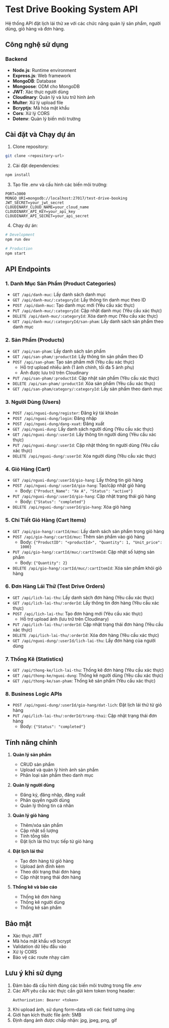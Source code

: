 # Test Drive Booking System API

Hệ thống API đặt lịch lái thử xe với các chức năng quản lý sản phẩm, người dùng, giỏ hàng và đơn hàng.

## Công nghệ sử dụng

### Backend
- **Node.js**: Runtime environment
- **Express.js**: Web framework
- **MongoDB**: Database
- **Mongoose**: ODM cho MongoDB
- **JWT**: Xác thực người dùng
- **Cloudinary**: Quản lý và lưu trữ hình ảnh
- **Multer**: Xử lý upload file
- **Bcryptjs**: Mã hóa mật khẩu
- **Cors**: Xử lý CORS
- **Dotenv**: Quản lý biến môi trường

## Cài đặt và Chạy dự án

1. Clone repository:
```bash
git clone <repository-url>
```

2. Cài đặt dependencies:
```bash
npm install
```

3. Tạo file .env và cấu hình các biến môi trường:
```env
PORT=3000
MONGO_URI=mongodb://localhost:27017/test-drive-booking
JWT_SECRET=your_jwt_secret
CLOUDINARY_CLOUD_NAME=your_cloud_name
CLOUDINARY_API_KEY=your_api_key
CLOUDINARY_API_SECRET=your_api_secret
```

4. Chạy dự án:
```bash
# Development
npm run dev

# Production
npm start
```

## API Endpoints

### 1. Danh Mục Sản Phẩm (Product Categories)
- `GET /api/danh-muc`: Lấy danh sách danh mục
- `GET /api/danh-muc/:categoryId`: Lấy thông tin danh mục theo ID
- `POST /api/danh-muc`: Tạo danh mục mới (Yêu cầu xác thực)
- `PUT /api/danh-muc/:categoryId`: Cập nhật danh mục (Yêu cầu xác thực)
- `DELETE /api/danh-muc/:categoryId`: Xóa danh mục (Yêu cầu xác thực)
- `GET /api/danh-muc/:categoryId/san-pham`: Lấy danh sách sản phẩm theo danh mục

### 2. Sản Phẩm (Products)
- `GET /api/san-pham`: Lấy danh sách sản phẩm
- `GET /api/san-pham/:productId`: Lấy thông tin sản phẩm theo ID
- `POST /api/san-pham`: Tạo sản phẩm mới (Yêu cầu xác thực)
  - Hỗ trợ upload nhiều ảnh (1 ảnh chính, tối đa 5 ảnh phụ)
  - Ảnh được lưu trữ trên Cloudinary
- `PUT /api/san-pham/:productId`: Cập nhật sản phẩm (Yêu cầu xác thực)
- `DELETE /api/san-pham/:productId`: Xóa sản phẩm (Yêu cầu xác thực)
- `GET /api/san-pham/category/:categoryId`: Lấy sản phẩm theo danh mục

### 3. Người Dùng (Users)
- `POST /api/nguoi-dung/register`: Đăng ký tài khoản
- `POST /api/nguoi-dung/login`: Đăng nhập
- `POST /api/nguoi-dung/dang-xuat`: Đăng xuất
- `GET /api/nguoi-dung`: Lấy danh sách người dùng (Yêu cầu xác thực)
- `GET /api/nguoi-dung/:userId`: Lấy thông tin người dùng (Yêu cầu xác thực)
- `PUT /api/nguoi-dung/:userId`: Cập nhật thông tin người dùng (Yêu cầu xác thực)
- `DELETE /api/nguoi-dung/:userId`: Xóa người dùng (Yêu cầu xác thực)

### 4. Giỏ Hàng (Cart)
- `GET /api/nguoi-dung/:userId/gio-hang`: Lấy thông tin giỏ hàng
- `POST /api/nguoi-dung/:userId/gio-hang`: Tạo/cập nhật giỏ hàng
  - Body: `{"Product_Name": "Xe A", "Status": "active"}`
- `PUT /api/nguoi-dung/:userId/gio-hang`: Cập nhật trạng thái giỏ hàng
  - Body: `{"Status": "completed"}`
- `DELETE /api/nguoi-dung/:userId/gio-hang`: Xóa giỏ hàng

### 5. Chi Tiết Giỏ Hàng (Cart Items)
- `GET /api/gio-hang/:cartId/muc`: Lấy danh sách sản phẩm trong giỏ hàng
- `POST /api/gio-hang/:cartId/muc`: Thêm sản phẩm vào giỏ hàng
  - Body: `{"ProductID": "<productId>", "Quantity": 1, "Unit_price": 1000}`
- `PUT /api/gio-hang/:cartId/muc/:cartItemId`: Cập nhật số lượng sản phẩm
  - Body: `{"Quantity": 2}`
- `DELETE /api/gio-hang/:cartId/muc/:cartItemId`: Xóa sản phẩm khỏi giỏ hàng

### 6. Đơn Hàng Lái Thử (Test Drive Orders)
- `GET /api/lich-lai-thu`: Lấy danh sách đơn hàng (Yêu cầu xác thực)
- `GET /api/lich-lai-thu/:orderId`: Lấy thông tin đơn hàng (Yêu cầu xác thực)
- `POST /api/lich-lai-thu`: Tạo đơn hàng mới (Yêu cầu xác thực)
  - Hỗ trợ upload ảnh (lưu trữ trên Cloudinary)
- `PUT /api/lich-lai-thu/:orderId`: Cập nhật trạng thái đơn hàng (Yêu cầu xác thực)
- `DELETE /api/lich-lai-thu/:orderId`: Xóa đơn hàng (Yêu cầu xác thực)
- `GET /api/nguoi-dung/:userId/lich-lai-thu`: Lấy đơn hàng của người dùng

### 7. Thống Kê (Statistics)
- `GET /api/thong-ke/lich-lai-thu`: Thống kê đơn hàng (Yêu cầu xác thực)
- `GET /api/thong-ke/nguoi-dung`: Thống kê người dùng (Yêu cầu xác thực)
- `GET /api/thong-ke/san-pham`: Thống kê sản phẩm (Yêu cầu xác thực)

### 8. Business Logic APIs
- `POST /api/nguoi-dung/:userId/gio-hang/dat-lich`: Đặt lịch lái thử từ giỏ hàng
- `PUT /api/lich-lai-thu/:orderId/trang-thai`: Cập nhật trạng thái đơn hàng
  - Body: `{"Status": "completed"}`

## Tính năng chính

1. **Quản lý sản phẩm**
   - CRUD sản phẩm
   - Upload và quản lý hình ảnh sản phẩm
   - Phân loại sản phẩm theo danh mục

2. **Quản lý người dùng**
   - Đăng ký, đăng nhập, đăng xuất
   - Phân quyền người dùng
   - Quản lý thông tin cá nhân

3. **Quản lý giỏ hàng**
   - Thêm/xóa sản phẩm
   - Cập nhật số lượng
   - Tính tổng tiền
   - Đặt lịch lái thử trực tiếp từ giỏ hàng

4. **Đặt lịch lái thử**
   - Tạo đơn hàng từ giỏ hàng
   - Upload ảnh đính kèm
   - Theo dõi trạng thái đơn hàng
   - Cập nhật trạng thái đơn hàng

5. **Thống kê và báo cáo**
   - Thống kê đơn hàng
   - Thống kê người dùng
   - Thống kê sản phẩm

## Bảo mật

- Xác thực JWT
- Mã hóa mật khẩu với bcrypt
- Validation dữ liệu đầu vào
- Xử lý CORS
- Bảo vệ các route nhạy cảm

## Lưu ý khi sử dụng

1. Đảm bảo đã cấu hình đúng các biến môi trường trong file .env
2. Các API yêu cầu xác thực cần gửi kèm token trong header:
   ```
   Authorization: Bearer <token>
   ```
3. Khi upload ảnh, sử dụng form-data với các field tương ứng
4. Giới hạn kích thước file ảnh: 5MB
5. Định dạng ảnh được chấp nhận: jpg, jpeg, png, gif 
